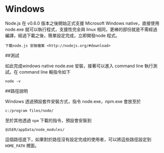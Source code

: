 Windows
=======

Node.js 在 v0.6.0 版本之後開始正式支援 Microsoft Windows native，直接使用 node.exe 就可以執行程式，支援性完全與 linux 相同，更棒的部份就是不需經過編譯，經過下載之後，簡單設定完成，立即開發node 程式。

`下載node.js 安裝檔案 <http://nodejs.org/#download>`

##測試

如此完成windows native node.exe 安裝，接著可以進入 command line 執行測試。在 command line 輸指令如下

    node -v


##路徑說明

Windows 透過預設套件安裝方式，指令 node.exe，npm.exe 會放至於

    c:/program files/node/

至於其他透過 `npm` 下載的指令，預設會安裝到

    $USER/appData/node_modules/

這個路徑底下，如果對於路徑沒有設定完成的使用者，可以將這些路徑設定到 `HOME_PATH` 裡面。
